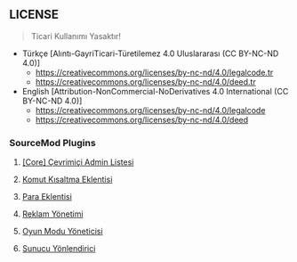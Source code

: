 ## LICENSE
> Ticari Kullanımı Yasaktır!

+ Türkçe [Alıntı-GayriTicari-Türetilemez 4.0 Uluslararası (CC BY-NC-ND 4.0)]
  + https://creativecommons.org/licenses/by-nc-nd/4.0/legalcode.tr
  + https://creativecommons.org/licenses/by-nc-nd/4.0/deed.tr
+ English [Attribution-NonCommercial-NoDerivatives 4.0 International (CC BY-NC-ND 4.0)]
  + https://creativecommons.org/licenses/by-nc-nd/4.0/legalcode
  + https://creativecommons.org/licenses/by-nc-nd/4.0/deed

### SourceMod Plugins

1. [[Core] Çevrimiçi Admin Listesi](https://github.com/kemalincekara/SourceMod_Plugins/tree/master/[Core]%20%C3%87evrimi%C3%A7i%20Admin%20Listesi "sm_admins")

2. [Komut Kısaltma Eklentisi](https://github.com/kemalincekara/SourceMod_Plugins/tree/master/Komut%20K%C4%B1saltma%20Eklentisi "sm_komutlar")

3. [Para Eklentisi](https://github.com/kemalincekara/SourceMod_Plugins/tree/master/Para%20Eklentisi "sm_para")

4. [Reklam Yönetimi](https://github.com/kemalincekara/SourceMod_Plugins/tree/master/Reklamlar "sm_reklam")

5. [Oyun Modu Yöneticisi](https://github.com/kemalincekara/SourceMod_Plugins/tree/master/Oyun%20Modu%20Y%C3%B6neticisi "sm_oyunmod")

6. [Sunucu Yönlendirici](https://github.com/kemalincekara/SourceMod_Plugins/tree/master/Sunucu%20Y%C3%B6nlendirici "sm_sunucu")
